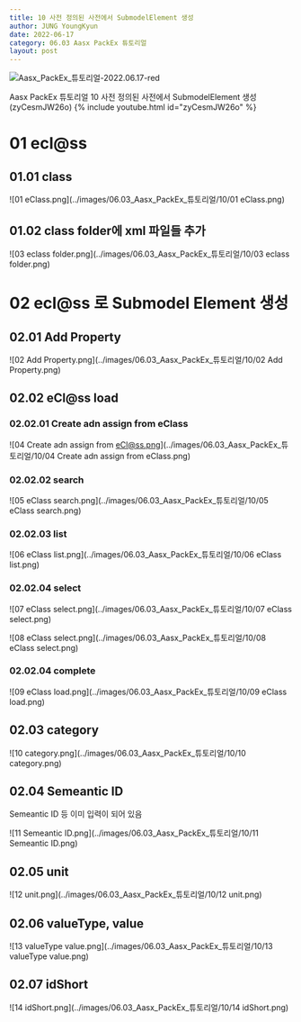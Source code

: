 ```yaml
---
title: 10 사전 정의된 사전에서 SubmodelElement 생성
author: JUNG YoungKyun
date: 2022-06-17
category: 06.03 Aasx PackEx 튜토리얼
layout: post
---
```


![Aasx_PackEx_튜토리얼-2022.06.17-red](https://img.shields.io/badge/Aasx_PackEx_튜토리얼-2022.06.17-red.svg)

Aasx PackEx 튜토리얼 10 사전 정의된 사전에서 SubmodelElement 생성 (zyCesmJW26o)
{% include youtube.html id="zyCesmJW26o" %}

# 01 ecl@ss

## 01.01 class 

![01 eClass.png](../images/06.03_Aasx_PackEx_튜토리얼/10/01 eClass.png)

## 01.02 class folder에 xml 파일들 추가

![03 eclass folder.png](../images/06.03_Aasx_PackEx_튜토리얼/10/03 eclass folder.png)

# 02 ecl@ss 로 Submodel Element 생성

## 02.01 Add Property 

![02 Add Property.png](../images/06.03_Aasx_PackEx_튜토리얼/10/02 Add Property.png)

## 02.02 eCl@ss load

### 02.02.01 Create adn assign from eClass 

![04 Create adn assign from eCl@ss.png](../images/06.03_Aasx_PackEx_튜토리얼/10/04 Create adn assign from eClass.png)

### 02.02.02 search

![05 eClass search.png](../images/06.03_Aasx_PackEx_튜토리얼/10/05 eClass search.png)

### 02.02.03 list

![06 eClass list.png](../images/06.03_Aasx_PackEx_튜토리얼/10/06 eClass list.png)

### 02.02.04 select

![07 eClass select.png](../images/06.03_Aasx_PackEx_튜토리얼/10/07 eClass select.png)

![08 eClass select.png](../images/06.03_Aasx_PackEx_튜토리얼/10/08 eClass select.png)

### 02.02.04 complete

![09 eClass load.png](../images/06.03_Aasx_PackEx_튜토리얼/10/09 eClass load.png)

## 02.03 category

![10 category.png](../images/06.03_Aasx_PackEx_튜토리얼/10/10 category.png)

## 02.04 Semeantic ID

Semeantic ID 등 이미 입력이 되어 있음

![11 Semeantic ID.png](../images/06.03_Aasx_PackEx_튜토리얼/10/11 Semeantic ID.png)

## 02.05 unit

![12 unit.png](../images/06.03_Aasx_PackEx_튜토리얼/10/12 unit.png)

## 02.06 valueType, value

![13 valueType value.png](../images/06.03_Aasx_PackEx_튜토리얼/10/13 valueType value.png)

## 02.07 idShort

![14 idShort.png](../images/06.03_Aasx_PackEx_튜토리얼/10/14 idShort.png)